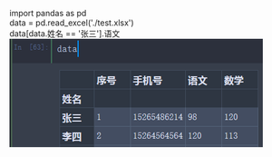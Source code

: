 import pandas as pd   
data = pd.read_excel('./test.xlsx')   
data[data.姓名 == '张三'].语文   
![示例](https://github.com/mcslll/note/blob/main/3911839397.png?raw=true)
